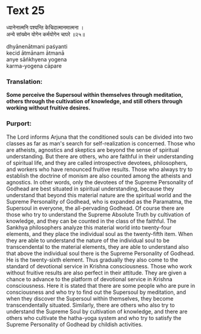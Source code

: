 # Text 25

ध्यानेनात्मनि पश्यन्ति केचिदात्मानमात्मना ।  
अन्ये सांख्येन योगेन कर्मयोगेन चापरे ॥२५॥

dhyānenātmani paśyanti  
kecid ātmānam ātmanā  
anye sāńkhyena yogena  
karma-yogena cāpare



### Translation:

**Some perceive the Supersoul within themselves through meditation, others through the cultivation of knowledge, and still others through working without fruitive desires.**

### Purport:

The Lord informs Arjuna that the conditioned souls can be divided into two classes as far as man's search for self-realization is concerned. Those who are atheists, agnostics and skeptics are beyond the sense of spiritual understanding. But there are others, who are faithful in their understanding of spiritual life, and they are called introspective devotees, philosophers, and workers who have renounced fruitive results. Those who always try to establish the doctrine of monism are also counted among the atheists and agnostics. In other words, only the devotees of the Supreme Personality of Godhead are best situated in spiritual understanding, because they understand that beyond this material nature are the spiritual world and the Supreme Personality of Godhead, who is expanded as the Paramatma, the Supersoul in everyone, the all-pervading Godhead. Of course there are those who try to understand the Supreme Absolute Truth by cultivation of knowledge, and they can be counted in the class of the faithful. The Sankhya philosophers analyze this material world into twenty-four elements, and they place the individual soul as the twenty-fifth item. When they are able to understand the nature of the individual soul to be transcendental to the material elements, they are able to understand also that above the individual soul there is the Supreme Personality of Godhead. He is the twenty-sixth element. Thus gradually they also come to the standard of devotional service in Krishna consciousness. Those who work without fruitive results are also perfect in their attitude. They are given a chance to advance to the platform of devotional service in Krishna consciousness. Here it is stated that there are some people who are pure in consciousness and who try to find out the Supersoul by meditation, and when they discover the Supersoul within themselves, they become transcendentally situated. Similarly, there are others who also try to understand the Supreme Soul by cultivation of knowledge, and there are others who cultivate the hatha-yoga system and who try to satisfy the Supreme Personality of Godhead by childish activities.